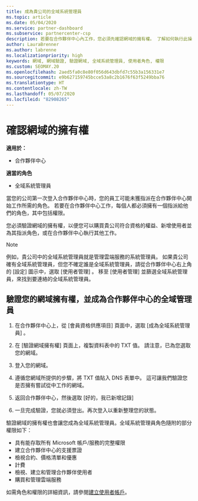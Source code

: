 ```yaml
---
title: 成為貴公司的全域系統管理員
ms.topic: article
ms.date: 05/04/2020
ms.service: partner-dashboard
ms.subservice: partnercenter-csp
description: 若要在合作夥伴中心內工作，您必須先確認網域的擁有權。 了解如何執行此操作，以及如何成為可新增使用者的全域管理員。
author: LauraBrenner
ms.author: labrenne
ms.localizationpriority: high
keywords: 網域, 網域驗證, 驗證網域, 全域系統管理員, 使用者角色, 權限
ms.custom: SEOMAY.20
ms.openlocfilehash: 2aed5fa0c8e80f056d643dbfd7c55b3a156331e7
ms.sourcegitcommit: e9b627159745bcce53a8c2b1676f63f5249bba76
ms.translationtype: HT
ms.contentlocale: zh-TW
ms.lasthandoff: 05/07/2020
ms.locfileid: "82908265"
---
```

# <a name="verify-your-domain-ownership"></a>確認網域的擁有權

**適用於：**

- 合作夥伴中心

**適當的角色**

- 全域系統管理員

當您的公司第一次登入合作夥伴中心時，您的員工可能未獲指派在合作夥伴中心開始工作所需的角色。 若要在合作夥伴中心工作，每個人都必須擁有一個指派給他們的角色，其中包括權限。  

您必須驗證網域的擁有權，以便您可以購買貴公司符合資格的權益、新增使用者並為其指派角色，或在合作夥伴中心執行其他工作。

>[!Note]
>例如，貴公司中的全域系統管理員就是管理雲端服務的系統管理員。 如果貴公司確有全域系統管理員，但您不確定誰是全域系統管理員，請從合作夥伴中心右上角的 [設定]  圖示中，選取 [使用者管理]  。 移至 [使用者管理] 並篩選全域系統管理員，來找到要連絡的全域系統管理員。

## <a name="verify-your-domain-ownership-and-become-a-global-admin-in-partner-center"></a>驗證您的網域擁有權，並成為合作夥伴中心的全域管理員

1. 在合作夥伴中心上，從 [會員資格供應項目]  頁面中，選取 [成為全域系統管理員]  。 

2. 在 [驗證網域擁有權]  頁面上，複製資料表中的 TXT 值。 請注意，已為您選取您的網域。

3. 登入您的網域。 

4. 遵循您網域所提供的步驟，將 TXT 值貼入 DNS 表單中。  這可讓我們驗證您是否擁有嘗試從中工作的網域。

5. 返回合作夥伴中心，然後選取 [好的，我已新增記錄] 

6. 一旦完成驗證，您就必須登出。再次登入以重新整理您的狀態。 

驗證網域的擁有權也會讓您成為全域系統管理員。全域系統管理員角色隨附的部分權限如下：

- 具有能存取所有 Microsoft 帳戶/服務的完整權限 
- 建立合作夥伴中心的支援票證
- 檢視合約、價格清單和優惠
- 計費
- 檢視、建立和管理合作夥伴使用者
- 購買和管理雲端服務

如需角色和權限的詳細資訊，請參閱[建立使用者帳戶](create-user-accounts-and-set-permissions.md)。 